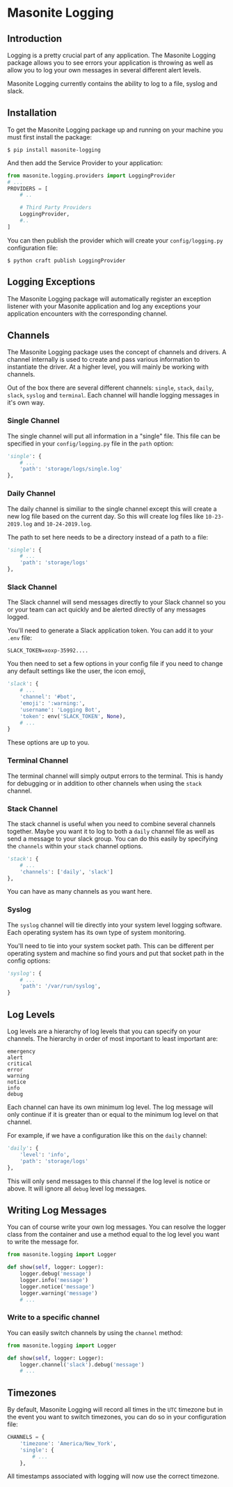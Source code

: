 # Masonite Logging

## Introduction

Logging is a pretty crucial part of any application. The Masonite Logging package allows you to see errors your application is throwing as well as allow you to log your own messages in several different alert levels.

Masonite Logging currently contains the ability to log to a file, syslog and slack.

## Installation

To get the Masonite Logging package up and running on your machine you must first install the package:

```text
$ pip install masonite-logging
```

And then add the Service Provider to your application:

```python
from masonite.logging.providers import LoggingProvider
# ...
PROVIDERS = [
    # ..

    # Third Party Providers
    LoggingProvider,
    #..
]
```

You can then publish the provider which will create your `config/logging.py` configuration file:

```text
$ python craft publish LoggingProvider
```

## Logging Exceptions

The Masonite Logging package will automatically register an exception listener with your Masonite application and log any exceptions your application encounters with the corresponding channel.

## Channels

The Masonite Logging package uses the concept of channels and drivers. A channel internally is used to create and pass various information to instantiate the driver. At a higher level, you will mainly be working with channels.

Out of the box there are several different channels: `single`, `stack`, `daily`, `slack`, `syslog` and `terminal`. Each channel will handle logging messages in it's own way.

### Single Channel

The single channel will put all information in a "single" file. This file can be specified in your `config/logging.py` file in the `path` option:

```python
'single': {
    # ...
    'path': 'storage/logs/single.log'
},
```

### Daily Channel

The daily channel is similiar to the single channel except this will create a new log file based on the current day. So this will create log files like `10-23-2019.log` and `10-24-2019.log`.

The path to set here needs to be a directory instead of a path to a file:

```python
'single': {
    # ...
    'path': 'storage/logs'
},
```

### Slack Channel

The Slack channel will send messages directly to your Slack channel so you or your team can act quickly and be alerted directly of any messages logged.

You'll need to generate a Slack application token. You can add it to your `.env` file:

```text
SLACK_TOKEN=xoxp-35992....
```

You then need to set a few options in your config file if you need to change any default settings like the user, the icon emoji,

```python
'slack': {
    # ...
    'channel': '#bot',
    'emoji': ':warning:',
    'username': 'Logging Bot',
    'token': env('SLACK_TOKEN', None),
    # ...
}
```

These options are up to you.

### Terminal Channel

The terminal channel will simply output errors to the terminal. This is handy for debugging or in addition to other channels when using the `stack` channel.

### Stack Channel

The stack channel is useful when you need to combine several channels together. Maybe you want it to log to both a `daily` channel file as well as send a message to your slack group. You can do this easily by specifying the `channels` within your `stack` channel options.

```python
'stack': {
    # ...
    'channels': ['daily', 'slack']
},
```

You can have as many channels as you want here.

### Syslog

The `syslog` channel will tie directly into your system level logging software. Each operating system has its own type of system monitoring.

You'll need to tie into your system socket path. This can be different per operating system and machine so find yours and put that socket path in the config options:

```python
'syslog': {
    # ...
    'path': '/var/run/syslog',
}
```

## Log Levels

Log levels are a hierarchy of log levels that you can specify on your channels. The hierarchy in order of most important to least important are:

```text
emergency
alert
critical
error
warning
notice
info
debug
```

Each channel can have its own minimum log level. The log message will only continue if it is greater than or equal to the minimum log level on that channel.

For example, if we have a configuration like this on the `daily` channel:

```python
'daily': {
    'level': 'info',
    'path': 'storage/logs'
},
```

This will only send messages to this channel if the log level is notice or above. It will ignore all `debug` level log messages.

## Writing Log Messages

You can of course write your own log messages. You can resolve the logger class from the container and use a method equal to the log level you want to write the message for.

```python
from masonite.logging import Logger

def show(self, logger: Logger):
    logger.debug('message')
    logger.info('message')
    logger.notice('message')
    logger.warning('message')
    # ...
```

### Write to a specific channel

You can easily switch channels by using the `channel` method:

```python
from masonite.logging import Logger

def show(self, logger: Logger):
    logger.channel('slack').debug('message')
    # ...
```

## Timezones

By default, Masonite Logging will record all times in the `UTC` timezone but in the event you want to switch timezones, you can do so in your configuration file:

```python
CHANNELS = {
    'timezone': 'America/New_York',
    'single': {
        # ...
    },
```

All timestamps associated with logging will now use the correct timezone.

